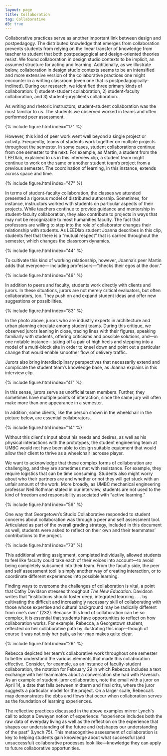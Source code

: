 ```yaml
---
layout: page
title: Collaboration
tag: Collaborative
d3: true
---
```


Collaborative practices serve as another important link between design and postpedagogy. The distributed knowledge that emerges from collaboration prevents students from relying on the linear transfer of knowledge from teacher to student that both postpedagogical and design-oriented theories resist. We found collaboration in design studio contexts to be implicit, an assumed structure for acting and learning. Additionally, as we illustrate below, collaboration in design studio contexts seems to be an intensified and more extensive version of the collaborative practices one might encounter in a writing classroom (even one that is postpedagogically-inclined). During our research, we identified three primary kinds of collaboration: 1) student-student collaboration, 2) student-faculty collaboration, and 3) student-jury/clients collaboration. 

As writing and rhetoric instructors, student-student collaboration was the most familiar to us. The students we observed worked in teams and often performed peer assessment.

{% include figure.html index="17" %}

However, this kind of peer work went well beyond a single project or activity. Frequently, teams of students work together on multiple projects throughout the semester. In some cases, student collaborations continue from one semester to the next. For example, as Martin, a student from the LEEDlab, explained to us in this interview clip, a student team might continue to work on the same or another student team’s project from a previous semester. The coordination of learning, in this instance, extends across space and time.  

{% include figure.html index="47" %}

In terms of student-faculty collaboration, the classes we attended presented a rigorous model of distributed authorship. Sometimes, for instance, instructors worked with students on particular aspects of their projects. While teachers continue to provide guidance and mentorship in student-faculty collaboration, they also contribute to projects in ways that may not be recognizable to most humanities faculty. The fact that professors are willing to step into the role of collaborator changes their relationship with students. As LEEDlab student Joanna describes in this clip, students feel that there is a “mutual respect” that is carried throughout the semester, which changes the classroom dynamics. 

{% include figure.html index="44" %}

To cultivate this kind of working relationship, however, Joanna’s peer Martin adds that everyone— including professors—“checks their egos at the door.”

{% include figure.html index="46" %}

In addition to peers and faculty, students work directly with clients and jurors. In these situations, jurors are not merely critical evaluators, but often collaborators, too. They push on and expand student ideas and offer new suggestions or possibilities.

{% include figure.html index="83" %}

In the photo above, jurors who are industry experts in architecture and urban planning circulate among student teams. During this critique, we observed jurors leaning in close, tracing lines with their figures, speaking familiarly with students, offering criticisms and possible solutions, and—in one notable instance—taking off a pair of high heels and stepping into a model of a multi-block site in order to kneel down and point out a particular change that would enable smoother flow of delivery traffic.

Jurors also bring interdisciplinary perspectives that necessarily extend and complicate the student team’s knowledge base, as Joanna explains in this interview clip. 

{% include figure.html index="41" %}

In this sense, jurors serve as unofficial team members. Further, they sometimes have multiple points of interaction, since the same jury will often make more than one appearance in a semester. 

In addition, some clients, like the person shown in the wheelchair in the picture below, are essential collaborators.

{% include figure.html index="14" %}

Without this client's input about his needs and desires, as well as his physical interactions with the prototypes, the student engineering team at UMBC would not have been able to design suitable equipment that would allow their client to thrive as a wheelchair lacrosse player. 

We want to acknowledge that these complex forms of collaboration are challenging, and they are sometimes met with resistance. For example, they require logistics that can be time consuming. Students also might worry about who their partners are and whether or not they will get stuck with an unfair amount of the work. More broadly, as UMBC mechanical engineering professor Neil Rothman stated in our interview, students are not used to the kind of freedom and responsibility associated with “active learning.”

{% include figure.html index="56" %}

One way that Georgetown’s Studio Collaborative responded to student concerns about collaboration was through a peer and self assessment tool. Articulated as part of the overall grading strategy, included in this document as well, students were asked to reflect on their own and their teammates’ contributions to the project.

{% include figure.html index="73" %}

This additional writing assignment, completed individually, allowed students to feel like faculty could take each of their voices into account—to avoid being completely subsumed into their team. From the faculty side, the peer and self assessment tool is simply another way of creating interaction, or to coordinate different experiences into possible learning. 

Finding ways to overcome the challenges of collaboration is vital, a point that Cathy Davidson stresses throughout <em>The New Education</em>. Davidson writes that “institutions should foster deep, integrated learning . . . by cultivating the difficult and increasingly necessary skill of collaborating with those whose expertise and cultural background may be radically different from one’s own” (232). Because this kind of collaboration can be so complex, it is essential that students have opportunities to reflect on how collaboration works. For example, Rebecca, a Georgetown student, reflected on her collaborative path by illustrating this map—though of course it was not only her path, as her map makes quite clear.

{% include figure.html index="26" %}

Rebecca depicted her team’s collaborative work throughout one semester to better understand the various elements that made this collaboration effective. Consider, for example, as an instance of faculty-student collaboration, the notation for February 29 in which Rebecca includes a text exchange with her teammates about a conversation she had with Pavesich. As an example of student-juror collaboration, note the email with a juror on April 14, a date that falls between midterm and final crits, where the juror suggests a particular model for the project. On a larger scale, Rebecca’s map demonstrates the ebbs and flows that occur when collaboration serves as the foundation of learning experiences. 

The reflective practices discussed in the above examples mirror Lynch's call to adopt a Deweyan notion of experience: “experience includes both the raw data of everyday living as well as the reflection on the experience that shapes our understanding of the future and (re)shapes our understanding of the past” (Lynch 75). This metacognitive assessment of collaboration is key to helping students gain knowledge about what successful (and unsuccessful) collaborative processes look like—knowledge they can apply to future collaborative opportunities. 
